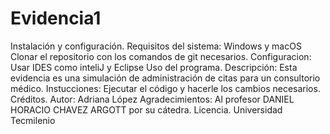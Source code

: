# Evidencia1
Instalación y configuración.
  Requisitos del sistema: Windows y macOS
  Clonar el repositorio con los comandos de git necesarios.
  Configuracion: Usar IDES como inteliJ y Eclipse
Uso del programa.
  Descripción: Esta evidencia es una simulación de administración de citas para un consultorio      médico.
  Instucciones: Ejecutar el código y hacerle los cambios necesarios.
Créditos.
  Autor: Adriana López
  Agradecimientos: Al profesor DANIEL HORACIO CHAVEZ ARGOTT por su cátedra.
Licencia.
  Universidad Tecmilenio
